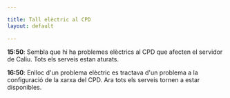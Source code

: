 ```yaml
---

title: Tall elèctric al CPD
layout: default

---
```


**15:50**: Sembla que hi ha problemes elèctrics al CPD que afecten el servidor de Caliu. Tots els serveis estan aturats.

**16:50**: Enlloc d'un problema elèctric es tractava d'un problema a la configuració de la xarxa del CPD. Ara tots els serveis tornen a estar disponibles.
